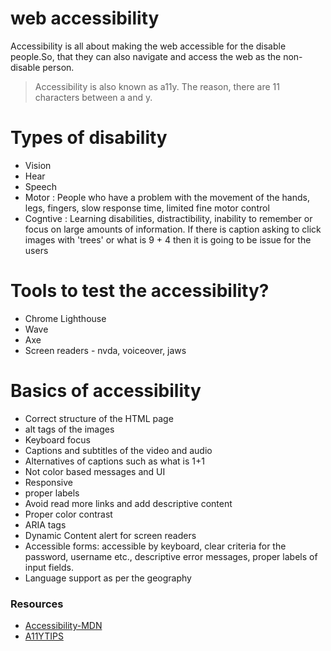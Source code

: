 # web accessibility

Accessibility is all about making the web accessible for the disable people.So, that they can also navigate and access the web as the non-disable person.

> Accessibility is also known as a11y. The reason, there are 11 characters between a and y.

# Types of disability

- Vision
- Hear
- Speech
- Motor : People who have a problem with the movement of the hands, legs, fingers, slow response time, limited fine motor control
- Cogntive : Learning disabilities, distractibility, inability to remember or focus on large amounts of information. If there is caption asking to click images with 'trees' or what is 9 + 4 then it is going to be issue for the users

# Tools to test the accessibility?

- Chrome Lighthouse
- Wave
- Axe
- Screen readers - nvda, voiceover, jaws

# Basics of accessibility

- Correct structure of the HTML page
- alt tags of the images
- Keyboard focus
- Captions and subtitles of the video and audio
- Alternatives of captions such as what is 1+1
- Not color based messages and UI
- Responsive
- proper labels
- Avoid read more links and add descriptive content
- Proper color contrast
- ARIA tags
- Dynamic Content alert for screen readers
- Accessible forms: accessible by keyboard, clear criteria for the password, username etc., descriptive error messages, proper labels of input fields.
- Language support as per the geography

### Resources

- [Accessibility-MDN](https://developer.mozilla.org/en-US/docs/Web/Accessibility)
- [A11YTIPS](https://www.a11ytips.dev)
